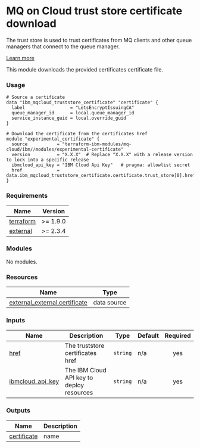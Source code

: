 # MQ on Cloud trust store certificate download

The trust store is used to trust certificates from MQ clients and other queue managers that connect to the queue manager.

[Learn more](https://cloud.ibm.com/docs/mqcloud?topic=mqcloud-mqoc_qm_certs#cert_policy_mqoc_qm_certs)

This module downloads the provided certificates certificate file.

### Usage

```hcl
# Source a certificate
data "ibm_mqcloud_truststore_certificate" "certificate" {
  label                 = "LetsEncryptIssuingCA"
  queue_manager_id      = local.queue_manager_id
  service_instance_guid = local.override_guid
}

# Download the certificate from the certificates href
module "experimental_certificate" {
  source           = "terraform-ibm-modules/mq-cloud/ibm//modules/experimental-certificate"
  version          = "X.X.X"  # Replace "X.X.X" with a release version to lock into a specific release
  ibmcloud_api_key = "IBM Cloud Api Key"   # pragma: allowlist secret
  href             = data.ibm_mqcloud_truststore_certificate.certificate.trust_store[0].href
}
```

<!-- The following content is automatically populated by the pre-commit hook -->
<!-- BEGINNING OF PRE-COMMIT-TERRAFORM DOCS HOOK -->
### Requirements

| Name | Version |
|------|---------|
| <a name="requirement_terraform"></a> [terraform](#requirement\_terraform) | >= 1.9.0 |
| <a name="requirement_external"></a> [external](#requirement\_external) | >= 2.3.4 |

### Modules

No modules.

### Resources

| Name | Type |
|------|------|
| [external_external.certificate](https://registry.terraform.io/providers/hashicorp/external/latest/docs/data-sources/external) | data source |

### Inputs

| Name | Description | Type | Default | Required |
|------|-------------|------|---------|:--------:|
| <a name="input_href"></a> [href](#input\_href) | The truststore certificates href | `string` | n/a | yes |
| <a name="input_ibmcloud_api_key"></a> [ibmcloud\_api\_key](#input\_ibmcloud\_api\_key) | The IBM Cloud API key to deploy resources | `string` | n/a | yes |

### Outputs

| Name | Description |
|------|-------------|
| <a name="output_certificate"></a> [certificate](#output\_certificate) | name |
<!-- END OF PRE-COMMIT-TERRAFORM DOCS HOOK -->
